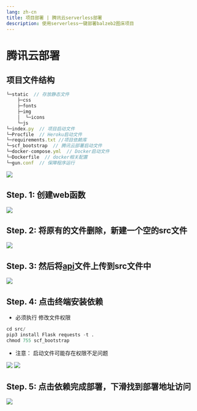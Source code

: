 ```yaml
---
lang: zh-cn
title: 项目部署 | 腾讯云serverless部署
description: 使用serverless一键部署balzeb2图床项目
---
```


# 腾讯云部署

## 项目文件结构

```js
└─static  // 存放静态文件
    ├─css
    ├─fonts
    ├─img
    │  └─icons
    └─js
└─index.py  // 项目启动文件
└─Procfile  // Heroku启动文件
└─requirements.txt //项目依赖库
└─scf_bootstrap  // 腾讯云部署启动文件
└─docker-compose.yml  // Docker启动文件
└─Dockerfile  // docker相关配置
└─gun.conf  // 保障程序运行
```

[![](/img/txy.svg)](https://console.cloud.tencent.com/scf/list-create?rid=1&ns=default&createType=empty)

## Step. 1: 创建web函数

![](https://cloud.ryanuo.cc/hexo/4/bfdb068c-a2c1-472c-990a-6f4420ee7cf7.png)

## Step. 2: 将原有的文件删除，新建一个空的src文件

![](https://cloud.ryanuo.cc/hexo/4/5a0fb26f-b137-4dda-a4f0-704cc23ad279.png)

## Step. 3: 然后将[api](https://github.com/ryanuo/blazeB2/tree/master/deploys/vercel-api)文件上传到src文件中

![](https://cloud.ryanuo.cc/hexo/4/bf923231-d1cd-4312-ada0-fa786c775b76.png)

## Step. 4: 点击终端安装依赖

- 必须执行 修改文件权限

```python
cd src/
pip3 install Flask requests -t .
chmod 755 scf_bootstrap
```
- 注意： 启动文件可能存在权限不足问题 

![](https://cloud.ryanuo.cc/hexo/4/23b26647-97b8-4e64-aa05-2bee84666277.png)
![](https://cloud.ryanuo.cc/hexo/4/d89e5329-bd8b-4100-956b-1cf1b38965ad.png)

## Step. 5: 点击依赖完成部署，下滑找到部署地址访问

![](https://cloud.ryanuo.cc/hexo/4/55fc7bf3-c8fe-45af-ace3-da9e7d582452.png)


